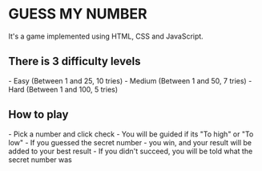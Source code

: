 # GUESS MY NUMBER

It's a game implemented using HTML, CSS and JavaScript.

<h2>There is 3 difficulty levels</h2>
- Easy (Between 1 and 25, 10 tries)
- Medium (Between 1 and 50, 7 tries)
- Hard (Between 1 and 100, 5 tries)

<h2>How to play</h2>
- Pick a number and click check
- You will be guided if its "To high" or "To low"
- If you guessed the secret number - you win, and your result will be added to your best result
- If you didn't succeed, you will be told what the secret number was

<img scr="guess-my-number.jpg">
